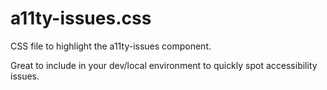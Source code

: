 # a11ty-issues.css

CSS file to highlight the a11ty-issues component.

Great to include in your dev/local environment to quickly spot accessibility issues.